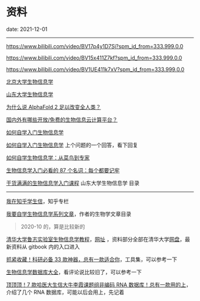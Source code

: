 # 资料

date: 2021-12-01

---

<https://www.bilibili.com/video/BV17p4y1D7Sj?spm_id_from=333.999.0.0>

<https://www.bilibili.com/video/BV15x411Z7kf?spm_id_from=333.999.0.0>

<https://www.bilibili.com/video/BV1UE411k7xV?spm_id_from=333.999.0.0>

[北京大学生物信息学](https://www.bilibili.com/video/BV13t411G7oh?p=62&spm_id_from=pageDriver)

[山东大学生物信息学](https://www.bilibili.com/video/BV13t411372E)

[为什么说 AlphaFold 2 足以改变全人类？](https://xw.qq.com/partner/vivoscreen/20210720A00CU7/20210720A00CU700?showComments=0&isNews=1)

[国内外有哪些开放/免费的生物信息云计算平台？](https://www.zhihu.com/question/35450366)

[如何自学入门生物信息学](https://www.zhihu.com/question/20543692)

[如何自学入门生物信息学](https://zhuanlan.zhihu.com/p/32065916) 上个问题的一个回答，看下回复

[如何自学生物信息学：从菜鸟到专家](https://zhuanlan.zhihu.com/p/323951235)

[生物信息学入门必看的 87 个名词：每个都要记牢](https://zhuanlan.zhihu.com/p/262198184)

[干货满满的生物信息学入门课程](https://zhuanlan.zhihu.com/p/31697624) 山东大学生物信息学 目录

---

[我在知乎学生信](https://www.zhihu.com/column/c_1234496614858534912)，知乎专栏

[我要自学生物信息学系列文章](https://zhuanlan.zhihu.com/p/265349226)，作者的生物学文章目录

> 2020-10 的，算是比较新的

[清华大学鲁志实验室生物信息学教程](https://zhuanlan.zhihu.com/p/350917646)，[网址](https://lulab2.gitbook.io/teaching/) ，资料部分全部在清华大学[网盘](https://cloud.tsinghua.edu.cn/d/747db0edd36449289b6f/?p=%2FFiles&mode=list)，最新资料从 gitbook 内的入口进入

[抓紧收藏！科研必备 33 款神器，总有一款适合你](https://zhuanlan.zhihu.com/p/275722712)，工具集，可以参考一下

[生物信息学数据库大全](https://zhuanlan.zhihu.com/p/303247762)，看评论说比较旧了，可以参考一下

[顶顶顶！7 款哈医大生信大牛李霞课题组非编码 RNA 数据库！总有一款用的上](https://zhuanlan.zhihu.com/p/344713933)，介绍了几个 RNA 数据库，可能以后会用上，先记着
